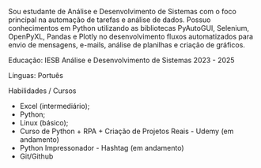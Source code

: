 Sou estudante de Análise e Desenvolvimento de Sistemas com o foco principal na automação de tarefas e análise de dados. Possuo conhecimentos em Python utilizando as bibliotecas PyAutoGUI, Selenium, OpenPyXL, Pandas e Plotly  no desenvolvimento fluxos automatizados para envio de mensagens, e-mails, análise de planilhas e criação de gráficos.

Educação:
IESB
Análise e Desenvolvimento de Sistemas
2023 - 2025

Línguas:
Portuês

Habilidades / Cursos
* Excel (intermediário);
* Python;
* Linux (básico);
* Curso de Python + RPA + Criação de Projetos Reais - Udemy (em andamento)
* Python Impressonador - Hashtag (em andamento)
* Git/Github

<!---
RodriigoAleixo/RodriigoAleixo is a ✨ special ✨ repository because its `README.md` (this file) appears on your GitHub profile.
You can click the Preview link to take a look at your changes.
--->
